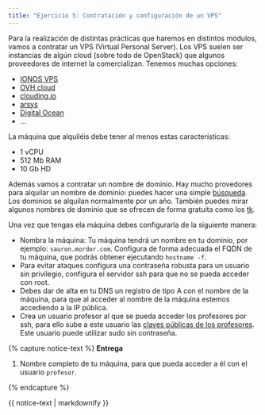 ```yaml
---
title: "Ejercicio 5: Contratación y configuración de un VPS"
---
```


Para la realización de distintas prácticas que haremos en distintos módulos, vamos a contratar un VPS (Virtual Personal Server). Los VPS suelen ser instancias de algún cloud (sobre todo de OpenStack) que algunos proveedores de internet la comercializan. Tenemos muchas opciones:

* [IONOS VPS](https://www.ionos.es/servidores/vps#packs)
* [OVH cloud](https://www.ovhcloud.com/es-es/vps/)
* [clouding.io](https://clouding.io/)
* [arsys](https://www.arsys.es/servidores/vps)
* [Digital Ocean](https://www.digitalocean.com/pricing/)
* ...

La máquina que alquiléis debe tener al menos estas características:

* 1 vCPU
* 512 Mb RAM
* 10 Gb HD

Además vamos a contratar un nombre de dominio. Hay mucho provedores para alquilar un nombre de dominio: puedes hacer una simple [búsqueda](https://duckduckgo.com/?q=dominios&va=b&t=hc&ia=places).  Los dominios se alquilan normalmente por un año. También puedes mirar algunos nombres de dominio que se ofrecen de forma gratuita como los [tk](http://www.dot.tk/es/index.html).

Una vez que tengas ela máquina debes configurarla de la siguiente manera:

* Nombra la máquina: Tu máquina tendrá un nombre en tu dominio, por ejemplo: `sauron.mordor.com`. Configura de forma adecuada el FQDN de tu máquina, que podrás obtener ejecutando `hostname -f`.
* Para evitar ataques configura una contraseña robusta para un usuario sin privilegio, configura el servidor ssh para que no se pueda acceder con root.
* Debes dar de alta en tu DNS un registro de tipo A con el nombre de la máquina, para que al acceder al nombre de la máquina estemos accediendo a la IP pública.
* Crea un usuario profesor al que se pueda acceder los profesores por ssh, para ello sube a este usuario las [claves públicas de los profesores](https://dit.gonzalonazareno.org/redmine/projects/asir2/wiki/Claves_p%C3%BAblicas_de_los_profesores). Este usuario puede utilizar sudo sin contraseña.

{% capture notice-text %}
**Entrega**

1. Nombre completo de tu máquina, para que pueda acceder a él con el usuario `profesor`.

{% endcapture %}<div class="notice--info">{{ notice-text | markdownify }}</div>


